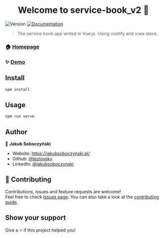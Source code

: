 <h1 align="center">Welcome to service-book_v2 👋</h1>
<p>
  <img alt="Version" src="https://img.shields.io/badge/version-0.1.0-blue.svg?cacheSeconds=2592000" />
  <a href="https://github.com/teziovsky/service-book_v2#readme" target="_blank">
    <img alt="Documentation" src="https://img.shields.io/badge/documentation-yes-brightgreen.svg" />
  </a>
</p>

> The service book app writed in Vue.js. Using vuetify and vuex store..

### 🏠 [Homepage](https://teziovsky.github.io/service-book_v2/)

### ✨ [Demo](https://teziovsky.github.io/service-book_v2/)

## Install

```sh
npm install
```

## Usage

```sh
npm run serve
```

## Author

👤 **Jakub Soboczyński**

- Website: https://jakubsoboczynski.pl/
- Github: [@teziovsky](https://github.com/teziovsky)
- LinkedIn: [@jakubsoboczynski](https://linkedin.com/in/jakubsoboczynski)

## 🤝 Contributing

Contributions, issues and feature requests are welcome!<br />Feel free to check [issues page](https://github.com/teziovsky/service-book_v2/issues). You can also take a look at the [contributing guide](https://github.com/teziovsky/service-book_v2/graphs/contributors).

## Show your support

Give a ⭐️ if this project helped you!
